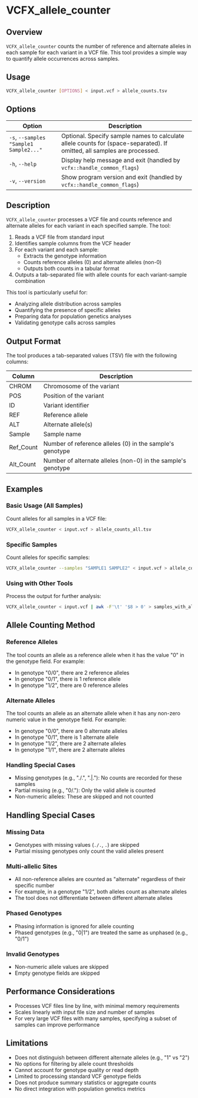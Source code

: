 # VCFX_allele_counter

## Overview
`VCFX_allele_counter` counts the number of reference and alternate alleles in each sample for each variant in a VCF file. This tool provides a simple way to quantify allele occurrences across samples.

## Usage
```bash
VCFX_allele_counter [OPTIONS] < input.vcf > allele_counts.tsv
```

## Options
| Option | Description |
|--------|-------------|
| `-s`, `--samples "Sample1 Sample2..."` | Optional. Specify sample names to calculate allele counts for (space-separated). If omitted, all samples are processed. |
| `-h`, `--help` | Display help message and exit (handled by `vcfx::handle_common_flags`) |
| `-v`, `--version` | Show program version and exit (handled by `vcfx::handle_common_flags`) |

## Description
`VCFX_allele_counter` processes a VCF file and counts reference and alternate alleles for each variant in each specified sample. The tool:

1. Reads a VCF file from standard input
2. Identifies sample columns from the VCF header
3. For each variant and each sample:
   - Extracts the genotype information
   - Counts reference alleles (0) and alternate alleles (non-0)
   - Outputs both counts in a tabular format
4. Outputs a tab-separated file with allele counts for each variant-sample combination

This tool is particularly useful for:
- Analyzing allele distribution across samples
- Quantifying the presence of specific alleles
- Preparing data for population genetics analyses
- Validating genotype calls across samples

## Output Format
The tool produces a tab-separated values (TSV) file with the following columns:

| Column | Description |
|--------|-------------|
| CHROM | Chromosome of the variant |
| POS | Position of the variant |
| ID | Variant identifier |
| REF | Reference allele |
| ALT | Alternate allele(s) |
| Sample | Sample name |
| Ref_Count | Number of reference alleles (0) in the sample's genotype |
| Alt_Count | Number of alternate alleles (non-0) in the sample's genotype |

## Examples

### Basic Usage (All Samples)
Count alleles for all samples in a VCF file:
```bash
VCFX_allele_counter < input.vcf > allele_counts_all.tsv
```

### Specific Samples
Count alleles for specific samples:
```bash
VCFX_allele_counter --samples "SAMPLE1 SAMPLE2" < input.vcf > allele_counts_subset.tsv
```

### Using with Other Tools
Process the output for further analysis:
```bash
VCFX_allele_counter < input.vcf | awk -F'\t' '$8 > 0' > samples_with_alt_alleles.tsv
```

## Allele Counting Method

### Reference Alleles
The tool counts an allele as a reference allele when it has the value "0" in the genotype field. For example:
- In genotype "0/0", there are 2 reference alleles
- In genotype "0/1", there is 1 reference allele
- In genotype "1/2", there are 0 reference alleles

### Alternate Alleles
The tool counts an allele as an alternate allele when it has any non-zero numeric value in the genotype field. For example:
- In genotype "0/0", there are 0 alternate alleles
- In genotype "0/1", there is 1 alternate allele
- In genotype "1/2", there are 2 alternate alleles
- In genotype "1/1", there are 2 alternate alleles

### Handling Special Cases
- Missing genotypes (e.g., "./.", ".|."): No counts are recorded for these samples
- Partial missing (e.g., "0/."): Only the valid allele is counted
- Non-numeric alleles: These are skipped and not counted

## Handling Special Cases

### Missing Data
- Genotypes with missing values (`./.`, `.`) are skipped
- Partial missing genotypes only count the valid alleles present

### Multi-allelic Sites
- All non-reference alleles are counted as "alternate" regardless of their specific number
- For example, in a genotype "1/2", both alleles count as alternate alleles
- The tool does not differentiate between different alternate alleles

### Phased Genotypes
- Phasing information is ignored for allele counting
- Phased genotypes (e.g., "0|1") are treated the same as unphased (e.g., "0/1")

### Invalid Genotypes
- Non-numeric allele values are skipped
- Empty genotype fields are skipped

## Performance Considerations
- Processes VCF files line by line, with minimal memory requirements
- Scales linearly with input file size and number of samples
- For very large VCF files with many samples, specifying a subset of samples can improve performance

## Limitations
- Does not distinguish between different alternate alleles (e.g., "1" vs "2")
- No options for filtering by allele count thresholds
- Cannot account for genotype quality or read depth
- Limited to processing standard VCF genotype fields
- Does not produce summary statistics or aggregate counts
- No direct integration with population genetics metrics 
